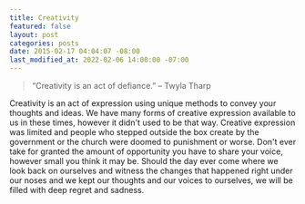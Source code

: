 ```yaml
---
title: Creativity
featured: false
layout: post
categories: posts
date: 2015-02-17 04:04:07 -08:00
last_modified_at: 2022-02-06 14:00:00 -07:00
---
```


> “Creativity is an act of defiance.” – Twyla Tharp

Creativity is an act of expression using unique methods to convey your thoughts and ideas. We have many forms of creative expression available to us in these times, however it didn't used to be that way. Creative expression was limited and people who stepped outside the box create by the government or the church were doomed to punishment or worse. Don't ever take for granted the amount of opportunity you have to share your voice, however small you think it may be. Should the day ever come where we look back on ourselves and witness the changes that happened right under our noses and we kept our thoughts and our voices to ourselves, we will be filled with deep regret and sadness.

